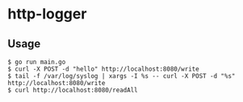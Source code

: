 # http-logger

## Usage
```shell
$ go run main.go
$ curl -X POST -d "hello" http://localhost:8080/write
$ tail -f /var/log/syslog | xargs -I %s -- curl -X POST -d "%s" http://localhost:8080/write
$ curl http://localhost:8080/readAll
```

